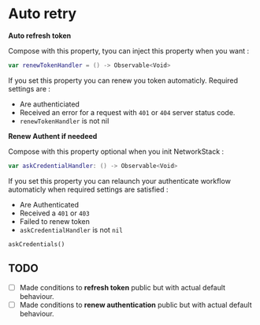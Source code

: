 # Auto retry

**Auto refresh token**

Compose with this property, tyou can inject this property when you want :

```swift 
var renewTokenHandler = () -> Observable<Void>
```

If you set this property you can renew you token automaticly. Required settings are : 

- Are authenticiated 
- Received an error for a request with `401` or `404` server status code.
- `renewTokenHandler` is not nil

**Renew Authent if needeed**

Compose with this property optional when you init NetworkStack :

```swift 
var askCredentialHandler: () -> Observable<Void>
```

If you set this property you can relaunch your authenticate workflow automaticly when required settings are satisfied :

- Are Authenticated
- Received a `401` or `403`
- Failed to renew token 
- `askCredentialHandler` is not `nil`

`askCredentials()`

## TODO

- [ ] Made conditions to **refresh token** public but with actual default behaviour.
- [ ] Made conditions to **renew authentication** public but with actual default behaviour.